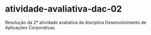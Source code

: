 # atividade-avaliativa-dac-02
Resolução da 2º atividade avaliativa da disciplina Desenvolvimento de Aplicações Corporativas.
